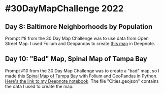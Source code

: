 # #30DayMapChallenge 2022 

## Day 8: Baltimore Neighborhoods by Population
Prompt #8 from the 30 Day Map Challenge was to use data from Open Street Map. I used Folium and Geopandas to create [this map](https://deepnote.com/@nicoledesignsdata/Baltimore-Neighborhoods-f74fdc08-0466-4feb-b34b-1d88a7f90561) in Deepnote.

## Day 10: "Bad" Map, Spinal Map of Tampa Bay
Prompt #10 from the 30 Day Map Challenge was to create a "bad" map, so I made this [Spinal Map of Tampa Bay](https://deepnote.com/@nicoledesignsdata/30DayMapChallenge-2a82fafc-8964-4c12-93c0-b9d135f4aa1c) with Folium and GeoPandas in Python. [Here's the link to my Deepnote notebook](https://deepnote.com/workspace/nicoledesignsdata-068356e6-097a-45fa-a6d2-da1eccff5564/project/30DayMapChallenge-2a82fafc-8964-4c12-93c0-b9d135f4aa1c/notebook/30-day-map-challenge-bad-map%2FBad%20Map-d445d5a2eeb84a1bb494836d8d1de8bd). The file "Cities.geojson" contains the data I used to create the map.

